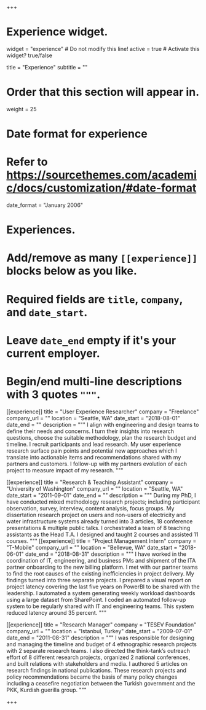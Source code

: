+++
# Experience widget.
widget = "experience"  # Do not modify this line!
active = true  # Activate this widget? true/false

title = "Experience"
subtitle = ""

# Order that this section will appear in.
weight = 25

# Date format for experience
#   Refer to https://sourcethemes.com/academic/docs/customization/#date-format
date_format = "January 2006"

# Experiences.
#   Add/remove as many `[[experience]]` blocks below as you like.
#   Required fields are `title`, `company`, and `date_start`.
#   Leave `date_end` empty if it's your current employer.
#   Begin/end multi-line descriptions with 3 quotes `"""`.
[[experience]]
  title = "User Experience Researcher"
  company = "Freelance"
  company_url = ""
  location = "Seattle, WA"
  date_start = "2018-08-01"
  date_end = ""
  description = """
  I align with engineering and design teams to define their needs and concerns. I turn their insights into research questions, choose the suitable methodology, plan the research budget and timeline. I recruit participants and lead research. My user experience research surface pain points and potential new approaches which I translate into actionable items and recommendations shared with my partners and customers. I follow-up with my partners evolution of each project to measure impact of my research. 
  """

[[experience]]
  title = "Research & Teaching Assistant"
  company = "University of Washington"
  company_url = ""
  location = "Seattle, WA"
  date_start = "2011-09-01"
  date_end = ""
  description = """
  During my PhD, I have conducted mixed methodology research projects; including participant observation, survey, interview, content analysis, focus groups. My dissertation research project on users and non-users of electricity and water infrastructure systems already turned into 3 articles, 18 conference presentations & multiple public talks. I orchestrated a team of 8 teaching assistants as the Head T.A. I designed and taught 2 courses and assisted 11 courses.
  """
[[experience]]
  title = "Project Management Intern"
  company = "T-Mobile"
  company_url = ""
  location = "Bellevue, WA"
  date_start = "2018-06-01"
  date_end = "2018-08-31"
  description = """
  I have worked in the coordination of IT, engineering, and business PMs and shipment of the ITA partner onboarding to the new billing platform. I met with our partner teams to find the root causes of the existing inefficiencies in project delivery. My findings turned into three separate projects. I prepared a visual report on project latency covering the last five years on PowerBI to be shared with the leadership. I automated a system generating weekly workload dashboards using a large dataset from SharePoint. I coded an automated follow-up system to be regularly shared with IT and engineering teams. This system reduced latency around 35 percent. 
  """

[[experience]]
  title = "Research Manager"
  company = "TESEV Foundation"
  company_url = ""
  location = "Istanbul, Turkey"
  date_start = "2009-07-01"
  date_end = "2011-08-31"
  description = """
  I was responsible for designing and managing the timeline and budget of 4 ethnographic research projects with 2 separate research teams. I also directed the think-tank’s outreach effort of 8 different research projects, organized 2 national conferences, and built relations with stakeholders and media. I authored 5 articles on research findings in national publications. These research projects and policy recommendations became the basis of many policy changes including a ceasefire negotiation between the Turkish government and the PKK, Kurdish guerilla group.
  """

+++
